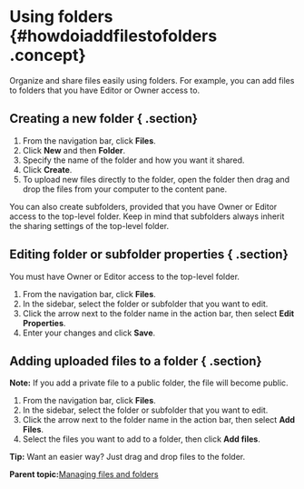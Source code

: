 # Using folders {#howdoiaddfilestofolders .concept}

Organize and share files easily using folders. For example, you can add files to folders that you have Editor or Owner access to.

## Creating a new folder { .section}

1.  From the navigation bar, click **Files**.
2.  Click **New** and then **Folder**.
3.  Specify the name of the folder and how you want it shared.
4.  Click **Create**.
5.  To upload new files directly to the folder, open the folder then drag and drop the files from your computer to the content pane.

You can also create subfolders, provided that you have Owner or Editor access to the top-level folder. Keep in mind that subfolders always inherit the sharing settings of the top-level folder.

## Editing folder or subfolder properties { .section}

You must have Owner or Editor access to the top-level folder.

1.  From the navigation bar, click **Files**.
2.  In the sidebar, select the folder or subfolder that you want to edit.
3.  Click the arrow next to the folder name in the action bar, then select **Edit Properties**.
4.  Enter your changes and click **Save**.

## Adding uploaded files to a folder { .section}

**Note:** If you add a private file to a public folder, the file will become public.

1.  From the navigation bar, click **Files**.
2.  In the sidebar, select the folder or subfolder that you want to edit.
3.  Click the arrow next to the folder name in the action bar, then select **Add Files**.
4.  Select the files you want to add to a folder, then click **Add files**.

**Tip:** Want an easier way? Just drag and drop files to the folder.

**Parent topic:**[Managing files and folders](../files/managing_files_folders.md)

